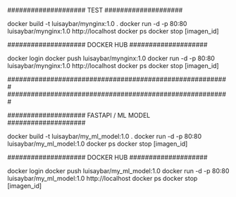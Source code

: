 ####################  TEST  ####################

docker build -t luisaybar/mynginx:1.0 .
docker run -d -p 80:80 luisaybar/mynginx:1.0
http://localhost
docker ps
docker stop [imagen_id]

####################  DOCKER HUB  ####################

docker login
docker push luisaybar/mynginx:1.0
docker run -d -p 80:80 luisaybar/mynginx:1.0
http://localhost
docker ps
docker stop [imagen_id]

#########################################################
#########################################################

####################  FASTAPI / ML MODEL  ####################

docker build -t luisaybar/my_ml_model:1.0 .
docker run -d -p 80:80 luisaybar/my_ml_model:1.0
docker ps
docker stop [imagen_id]

####################  DOCKER HUB  ####################

docker login
docker push luisaybar/my_ml_model:1.0
docker run -d -p 80:80 luisaybar/my_ml_model:1.0
http://localhost
docker ps
docker stop [imagen_id]
